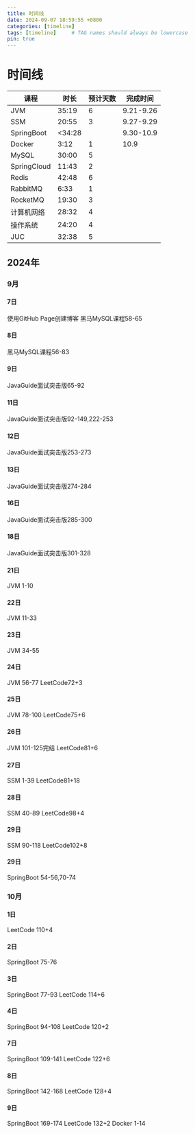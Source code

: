 ```yaml
---
title: 时间线
date: 2024-09-07 18:59:55 +0800
categories: [timeline]
tags: [timeline]     # TAG names should always be lowercase
pin: true
---
```

# 时间线

| 课程        | 时长   | 预计天数 | 完成时间  |
| ----------- | ------ | -------- | --------- |
| JVM         | 35:19  | 6        | 9.21-9.26 |
| SSM         | 20:55  | 3        | 9.27-9.29 |
| SpringBoot  | <34:28 |          | 9.30-10.9 |
| Docker      | 3:12   | 1        | 10.9      |
| MySQL       | 30:00  | 5        |           |
| SpringCloud | 11:43  | 2        |           |
| Redis       | 42:48  | 6        |           |
| RabbitMQ    | 6:33   | 1        |           |
| RocketMQ    | 19:30  | 3        |           |
| 计算机网络  | 28:32  | 4        |           |
| 操作系统    | 24:20  | 4        |           |
| JUC         | 32:38  | 5        |           |

## 2024年
### 9月
#### 7日
使用GitHub Page创建博客
黑马MySQL课程58-65
#### 8日
黑马MySQL课程56-83
#### 9日
JavaGuide面试突击版65-92
#### 11日
JavaGuide面试突击版92-149,222-253
#### 12日
JavaGuide面试突击版253-273
#### 13日
JavaGuide面试突击版274-284
#### 16日
JavaGuide面试突击版285-300
#### 18日
JavaGuide面试突击版301-328
#### 21日
JVM 1-10
#### 22日
JVM 11-33
#### 23日
JVM 34-55
#### 24日
JVM 56-77 LeetCode72+3
#### 25日
JVM 78-100 LeetCode75+6
#### 26日
JVM 101-125完结 LeetCode81+6
#### 27日
SSM 1-39 LeetCode81+18
#### 28日
SSM 40-89 LeetCode98+4
#### 29日
SSM 90-118 LeetCode102+8
#### 29日
SpringBoot 54-56,70-74
### 10月
#### 1日
LeetCode 110+4
#### 2日
SpringBoot 75-76
#### 3日
SpringBoot 77-93 LeetCode 114+6
#### 4日
SpringBoot 94-108 LeetCode 120+2
#### 7日
SpringBoot 109-141 LeetCode 122+6
#### 8日
SpringBoot 142-168 LeetCode 128+4
#### 9日
SpringBoot 169-174 LeetCode 132+2 Docker 1-14

